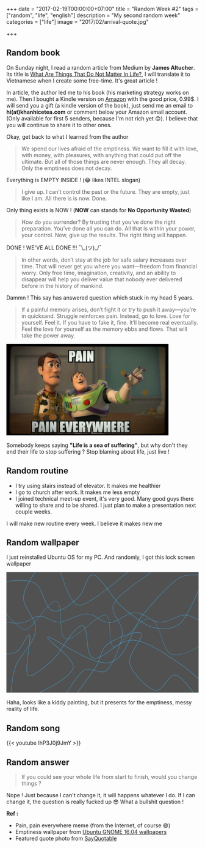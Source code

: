 +++
date = "2017-02-19T00:00:00+07:00"
title = "Random Week #2"
tags = ["random", "life", "english"]
description = "My second random week"
categories = ["life"]
image = "2017/02/arrival-quote.jpg"

+++

## Random book

On Sunday night, I read a random article from Medium by **James Altucher**. Its title is [What Are Things That Do Not Matter In Life?](https://medium.com/the-mission/what-are-things-that-do-not-matter-in-life-70e851688967), I will translate it to Vietnamese when I create some free-time. It's great article !

In article, the author led me to his book (his marketing strategy works on me). Then I bought a Kindle version on [Amazon](https://www.amazon.com/Choose-Yourself-James-Altucher-ebook/dp/B00CO8D3G4) with the good price, 0.99$. I will send you a gift (a kindle version of the book), just send me an email to **hi(at)khanhicetea.com** or comment below your Amazon email account. (Only available for first 5 senders, because I'm not rich yet 😊). I believe that you will continue to share it to other ones.

Okay, get back to what I learned from the author

> We spend our lives afraid of the emptiness. We want to fill it with love, with money, with pleasures, with anything that could put off the ultimate. But all of those things are never enough. They all decay. Only the emptiness does not decay.

Everything is EMPTY INSIDE ! (😂 likes INTEL slogan)

> I give up. I can’t control the past or the future. They are empty, just like I am. All there is is now. Done.

Only thing exists is NOW ! (**NOW** can stands for **No Opportunity Wasted**)

> How do you surrender? By trusting that you’ve done the right preparation. You’ve done all you can do. All that is within your power, your control. Now, give up the results. The right thing will happen.

DONE ! WE'VE ALL DONE !!! ¯\\\_(ツ)\_/¯

> In other words, don’t stay at the job for safe salary increases over time. That will never get you where you want—freedom from financial worry. Only free time, imagination, creativity, and an ability to disappear will help you deliver value that nobody ever delivered before in the history of mankind.

Dammn ! This say has answered question which stuck in my head 5 years.

> If a painful memory arises, don’t fight it or try to push it away—you’re in quicksand. Struggle reinforces pain. Instead, go to love. Love for yourself. Feel it. If you have to fake it, fine. It’ll become real eventually. Feel the love for yourself as the memory ebbs and flows. That will take the power away.

![pain everywhere](/images/2017/02/toy-story-pain.jpg)

Somebody keeps saying **"Life is a sea of suffering"**, but why don't they end their life to stop suffering ? Stop blaming about life, just live !

## Random routine

- I try using stairs instead of elevator. It makes me healthier
- I go to church after work. It makes me less empty
- I joined technical meet-up event, it's very good. Many good guys there willing to share and to be shared. I just plan to make a presentation next couple weeks.

I will make new routine every week. I believe it makes new me

## Random wallpaper

I just reinstalled Ubuntu OS for my PC. And randomly, I got this lock screen wallpaper

![emptiness wallpaper](/images/2017/02/abstract-lock-screen.jpg)

Haha, looks like a kiddy painting, but it presents for the emptiness, messy reality of life.

## Random song

{{< youtube IhP3J0j9JmY >}}

## Random answer

> If you could see your whole life from start to finish, would you change things ?

Nope ! Just because I can't change it, it will happens whatever I do. If I can change it, the question is really fucked up 😎 What a bullshit question !


**Ref :**

- Pain, pain everywhere meme (from the Internet, of course 😄)
- Emptiness wallpaper from [Ubuntu GNOME 16.04 wallpapers](https://launchpad.net/ubuntu/xenial/+source/ubuntu-gnome-wallpapers)
- Featured quote photo from [SayQuotable](http://sayquotable.com/quotes/quote-about-if-you-could-see-your-whole-life-from-start-t-image.html)
